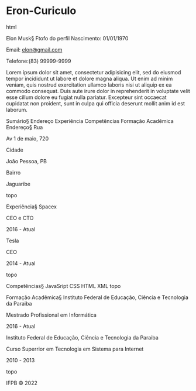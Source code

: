 # Eron-Curiculo


html

<title>Document</title>
Elon Musk§
Ftofo do perfil
Nascimento: 01/01/1970

Email: elon@gmail.com

Telefone:(83) 99999-9999

Lorem ipsum dolor sit amet, consectetur adipisicing elit, sed do eiusmod tempor incididunt ut labore et dolore magna aliqua. Ut enim ad minim veniam, quis nostrud exercitation ullamco laboris nisi ut aliquip ex ea commodo consequat. Duis aute irure dolor in reprehenderit in voluptate velit esse cillum dolore eu fugiat nulla pariatur. Excepteur sint occaecat cupidatat non proident, sunt in culpa qui officia deserunt mollit anim id est laborum.

Sumário§
Endereço
Experiência
Competências
Formação Acadêmica
Endereço§
Rua

Av 1 de maio, 720

Cidade

João Pessoa, PB

Bairro

Jaguaribe

topo

Experiência§
Spacex

CEO e CTO

2016 - Atual

Tesla

CEO

2014 - Atual

topo

Competências§
JavaSript
CSS
HTML
XML
topo

Formação Acadêmica§
Instituto Federal de Educação, Ciência e Tecnologia da Paraiba

Mestrado Profissional em Informática

2016 - Atual

Instituto Federal de Educação, Ciência e Tecnologia da Paraiba

Curso Superrior em Tecnologia em Sistema para Internet

2010 - 2013

topo

IFPB © 2022
